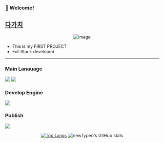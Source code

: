 <!-- info -->
### :wave: Welcome!


<!-- TASTEYOM -->
## <a href="http://dagachi.com"> 다가치 </a>
<div align="center">
  
![image](https://user-images.githubusercontent.com/49058580/173588612-70de547b-f053-4a7e-bf63-90a239c7867b.png)
  
</div>

- This is my FIRST PROJECT
- Full Stack developed

------
<!-- Language logo-->
### Main Lanauage
<img src="https://img.shields.io/badge/java-%23007396.svg?&style=for-the-badge&logo=java&logoColor=white" /> <img src="https://img.shields.io/badge/javascript-%23F7DF1E.svg?&style=for-the-badge&logo=javascript&logoColor=black" />

### Develop Engine
<img src="https://img.shields.io/badge/node.js-%23339933.svg?&style=for-the-badge&logo=node.js&logoColor=white" />

### Publish
<img src="https://img.shields.io/badge/amazon%20aws-%23232F3E.svg?&style=for-the-badge&logo=amazon%20aws&logoColor=white" />

<div align="center">
  
<!-- most used language -->
[![Top Langs](https://github-readme-stats.vercel.app/api/top-langs/?username=newTypeo&layout=compact)](https://github.com/newTypeo/github-readme-stats) <!-- Github Status --> ![newTypeo's GitHub stats](https://github-readme-stats.vercel.app/api?username=delay-100&show_icons=true&theme=dracula)

</div>
